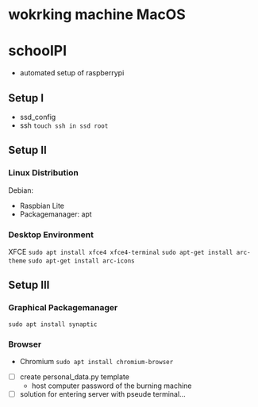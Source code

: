# wokrking machine MacOS
# schoolPI

- automated setup of raspberrypi
## Setup I
- ssd_config
- ssh `touch ssh in ssd root`
## Setup II
### Linux Distribution
Debian:
- Raspbian Lite
- Packagemanager: apt
### Desktop Environment
XFCE
`sudo apt install xfce4 xfce4-terminal`
`sudo apt-get install arc-theme`
`sudo apt-get install arc-icons`
## Setup III
### Graphical Packagemanager
`sudo apt install synaptic`
### Browser
- Chromium
`sudo apt install chromium-browser`

- [ ] create personal_data.py template
    - host computer password of the burning machine
- [ ] solution for entering server with pseude terminal...
